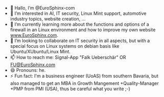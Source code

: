 - 👋 Hаllo, I’m @EuroSphinx-com
- 👀 I’m interested in AI, IT security, Linux Mint support, automotive industry topics, website creation, ...
- 🌱 I’m currently learning more about the functions and options of a firewall in an Linux environment and how to improve my own website www.EuroSphinx.com.
- 💞️ I’m looking to collaborate on IT security in all aspects, but with a special focus on Linux systems on debian basis like Ubuntu/XUbuntu/Linux Mint.
- 📫 How to reach me: Signal-App "Falk Ueberschär" OR FU@EuroSphinx.com
- 😄 Pronouns: he.
- ⚡ Fun fact: I'm a business engineer (UoAS) from southern Bavaria, but also managed to get an MBA in Growth Mangement +Quality-Manager +PMP from PMI (USA), thus be careful what you write ;-)

<!---
EuroSphinx-com/EuroSphinx-com is a ✨ special ✨ repository because its `README.md` (this file) appears on your GitHub profile.
You can click the Preview link to take a look at your changes.
--->
